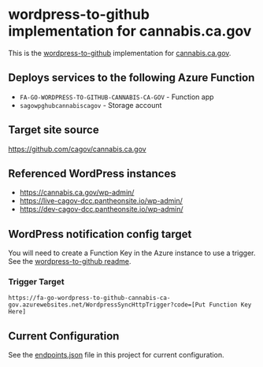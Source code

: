 # wordpress-to-github implementation for cannabis.ca.gov

This is the [wordpress-to-github](https://www.npmjs.com/package/@cagov/wordpress-to-github) implementation for [cannabis.ca.gov](https://cannabis.ca.gov).

## Deploys services to the following Azure Function

- `FA-GO-WORDPRESS-TO-GITHUB-CANNABIS-CA-GOV` - Function app
- `sagowpghubcannabiscagov` - Storage account

## Target site source

https://github.com/cagov/cannabis.ca.gov

## Referenced WordPress instances

- https://cannabis.ca.gov/wp-admin/
- https://live-cagov-dcc.pantheonsite.io/wp-admin/
- https://dev-cagov-dcc.pantheonsite.io/wp-admin/

## WordPress notification config target

You will need to create a Function Key in the Azure instance to use a trigger. See the [wordpress-to-github readme](https://github.com/cagov/wordpress-to-github#readme).

### Trigger Target

`https://fa-go-wordpress-to-github-cannabis-ca-gov.azurewebsites.net/WordpressSyncHttpTrigger?code=[Put Function Key Here]`

## Current Configuration

See the [endpoints.json](https://github.com/cagov/services-wordpress-to-github-cannabis-ca-gov/blob/main/WordpressSync/endpoints.json) file in this project for current configuration.
